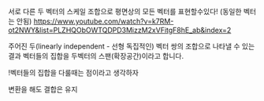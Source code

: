 




서로 다른 두 벡터의 스케일 조합으로 평면상의 모든 벡터를 표현할수있다! (동일한 벡터는 안됨)
https://www.youtube.com/watch?v=k7RM-ot2NWY&list=PLZHQObOWTQDPD3MizzM2xVFitgF8hE_ab&index=2

주어진 두(linearly independent - 선형 독집적인) 벡터 쌍의 조합으로 나타낼 수 있는 결과 벡터들의 집합을 두벡터의 스팬(확장공간)이라고 합니다.

!벡터들의 집합을 다룰때는 점이라고 생각하자


변환을 해도 결합은 유지











